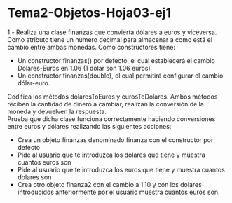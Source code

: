 # Tema2-Objetos-Hoja03-ej1

1.- Realiza una clase finanzas que convierta dólares a euros y viceversa. Como atributo tiene un número decimal para almacenar a como está el cambio entre ambas monedas.
Como constructores tiene:

+ Un constructor finanzas() por defecto, el cual establecerá el cambio Dolares-Euros en 1.06 (1 dólar son 1.06 euros)
+ Un constructor finanzas(double), el cual permitirá configurar el cambio dólar-euro.

Codifica los métodos dolaresToEuros y eurosToDolares. Ambos métodos reciben la cantidad de dinero a cambiar, realizan la conversión de la moneda y devuelven la respuesta.<br>
Prueba que dicha clase funciona correctamente haciendo conversiones entre euros y dólares realizando las siguientes acciones:
+ Crea un objeto finanzas denominado finanza con el constructor por defecto
+ Pide al usuario que te introduzca los dolares que tiene y muestra cuantos euros son
+ Pide al usuario que te introduzca los euros que tiene y muestra cuantos dolares son
+ Crea otro objeto finanza2 con el cambio a 1.10 y con los dolares introducidos anteriormente por el usuario muestra cuantos euros son.
